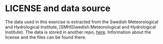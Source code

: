 # LICENSE and data source
The data used in this exercise is extracted from the Swedish Meteorological and Hydrological Institute, [SMHI](wedish Meteorological and Hydrological Institute). The data is stored in another repo, [here](https://github.com/lunduniversity/schoolprog-satellite-data/tree/master/smhi). Information about the license and the files can be found there.
